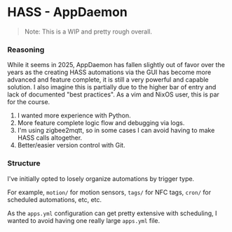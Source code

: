 # HASS - AppDaemon

> Note: This is a WIP and pretty rough overall.

### Reasoning

While it seems in 2025, AppDaemon has fallen slightly out of favor over the years as the creating HASS automations via the GUI has become more advanced and feature complete, it is still a very powerful and capable solution. I also imagine this is partially due to the higher bar of entry and lack of documented "best practices". As a vim and NixOS user, this is par for the course.

1. I wanted more experience with Python.
2. More feature complete logic flow and debugging via logs.
3. I'm using zigbee2mqtt, so in some cases I can avoid having to make HASS calls altogether.
4. Better/easier version control with Git.

### Structure

I've initially opted to losely organize automations by trigger type.

For example, `motion/` for motion sensors, `tags/` for NFC tags, `cron/` for scheduled automations, etc, etc.

As the `apps.yml` configuration can get pretty extensive with scheduling, I wanted to avoid having one really large `apps.yml` file.

